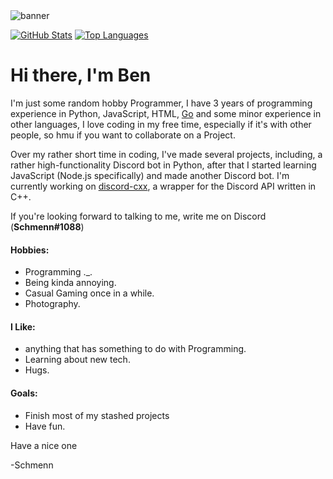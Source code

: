 [golang]: https://golang.org/
 [discordcxx]: https://github.com/discord-cxx/discord-cxx

<img alt="banner" src="https://media.discordapp.net/attachments/755111236680548405/761311591974043658/logo-banner-blur.png">

[![GitHub Stats](https://schmenn-github-readme-stats.vercel.app/api?username=Schmenn&show_icons=true&icon_color=79ff97&text_color=9f9f9f&bg_color=151515&count_private=true&layout=compact)](https://github.com/Schmenn)
[![Top Languages](https://schmenn-github-readme-stats.vercel.app/api/top-langs/?username=Schmenn&layout=compact&show_icons=true&title_color=fff&icon_color=79ff97&text_color=9f9f9f&bg_color=151515&count_private=true)](https://github.com/Schmenn)



# Hi there, I'm Ben

I'm just some random hobby Programmer, I have 3 years of programming experience in Python, JavaScript, HTML, [Go][golang] and some minor experience in other languages, I love coding in my free time, especially if it's with other people, so hmu if you want to collaborate on a Project.

Over my rather short time in coding, I've made several projects, including, a rather high-functionality Discord bot in Python, after that I started learning JavaScript (Node.js specifically) and made another Discord bot. I'm currently working on [discord-cxx][discordcxx], a wrapper for the Discord API written in C++.

If you're looking forward to talking to me, write me on Discord (**Schmenn#1088**)


#### Hobbies:

* Programming ._.
* Being kinda annoying.
* Casual Gaming once in a while.
* Photography.

#### I Like:

* anything that has something to do with Programming.
* Learning about new tech.
* Hugs.

#### Goals:

* Finish most of my stashed projects
* Have fun.

Have a nice one

-Schmenn
